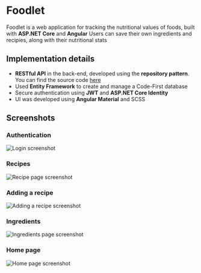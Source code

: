 # Foodlet 
Foodlet is a web application for tracking the nutritional values of foods, built with **ASP.NET Core** and **Angular** 
Users can save their own ingredients and recipies, along with their nutritional stats


## Implementation details

- **RESTful API** in the back-end, developed using the **repository pattern**. You can find the source code [here](https://github.com/EdiWEP/foodlet-api/tree/main/VS%20Project/FoodletAPI) 
- Used **Entity Framework** to create and manage a Code-First database
- Secure authentication using **JWT** and **ASP.NET Core Identity**
- UI was developed using **Angular Material** and SCSS


## Screenshots

### Authentication
![Login screenshot](https://i.imgur.com/XRNhWQh.png)

### Recipes
![Recipe page screenshot](https://i.imgur.com/btwiCCW.png)

### Adding a recipe
![Adding a recipe screenshot](https://i.imgur.com/CXfBazD.png)

### Ingredients
![Ingredients page screenshot](https://i.imgur.com/IEXfjQw.png)

### Home page
![Home page screenshot](https://i.imgur.com/iigbSiV.png)
